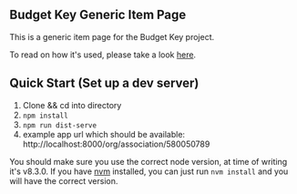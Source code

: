 ## Budget Key Generic Item Page

This is a generic item page for the Budget Key project.

To read on how it's used, please take a look [here](https://github.com/OpenBudget/BudgetKey/blob/master/documentation/FrontEndDevelopment.md).

## Quick Start (Set up a dev server)
1. Clone && cd into directory
2. `npm install`
3. `npm run dist-serve`
4. example app url which should be available: http://localhost:8000/org/association/580050789

You should make sure you use the correct node version, at time of writing it's v8.3.0. If you have [nvm](https://github.com/creationix/nvm/blob/master/README.md#installation) installed, 
you can just run `nvm install` and you will have the correct version.
